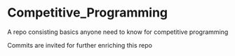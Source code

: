 # Competitive_Programming
A repo consisting basics anyone need to know for competitive programming


Commits are invited for further enriching this repo
